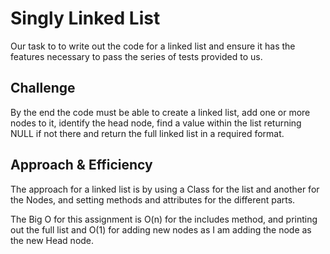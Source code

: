 # Singly Linked List

Our task to to write out the code for a linked list and ensure it has the features necessary to pass the series of tests provided to us.

## Challenge

 By the end the code must be able to create a linked list, add one or more nodes to it, identify the head node, find a value within the list returning NULL if not there and return the full linked list in a required format.

## Approach & Efficiency

The approach for a linked list is by using a Class for the list and another for the Nodes, and setting methods and attributes for the different parts.

The Big O for this assignment is O(n) for the includes method, and printing out the full list and O(1) for adding new nodes as I am adding the node as the new Head node.

